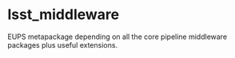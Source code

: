 # lsst_middleware

EUPS metapackage depending on all the core pipeline middleware packages plus useful extensions.

